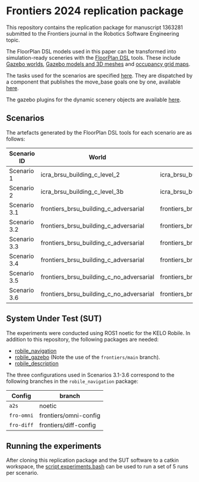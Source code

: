 # Frontiers 2024 replication package

This repository contains the replication package for manuscript 1363281 submitted to the Frontiers journal in the Robotics Software Engineering topic. 

The FloorPlan DSL models used in this paper can be transformed into simulation-ready sceneries with the [FloorPlan DSL](https://github.com/secorolab/FloorPlan-DSL) tools. 
These include [Gazebo worlds](/worlds/), [Gazebo models and 3D meshes](/models/) and [occupancy grid maps](/maps/).

The tasks used for the scenarios are specified [here](/tasks/). They are dispatched by a component that publishes the move_base goals one by one, available [here](https://github.com/secorolab/waypoint_dispatcher).

The gazebo plugins for the dynamic scenery objects are available [here](https://github.com/secorolab/dynamic-gazebo-plugins).

## Scenarios

The artefacts generated by the FloorPlan DSL tools for each scenario are as follows:

| Scenario ID | World | Map | Task |
|----|----|----|----|
| Scenario 1 | icra_brsu_building_c_level_2 | icra_brsu_building_c_level_2_map | left_long_corridor_task |
| Scenario 2 | icra_brsu_building_c_level_3b | icra_brsu_building_c_level_2_map | left_long_corridor_task | 
| Scenario 3.1 | frontiers_brsu_building_c_adversarial | frontiers_brsu_building_c | task_1 |
| Scenario 3.2 | frontiers_brsu_building_c_adversarial | frontiers_brsu_building_c | task_2 |
| Scenario 3.3 | frontiers_brsu_building_c_adversarial | frontiers_brsu_building_c | task_3 |
| Scenario 3.4 | frontiers_brsu_building_c_adversarial | frontiers_brsu_building_c | task_4 |
| Scenario 3.5 | frontiers_brsu_building_c_no_adversarial | frontiers_brsu_building_c | task_2 |
| Scenario 3.6 | frontiers_brsu_building_c_no_adversarial | frontiers_brsu_building_c | task_4 |

## System Under Test (SUT)

The experiments were conducted using ROS1 noetic for the KELO Robile. In addition to this repository, the following packages are needed: 

- [robile_navigation](https://github.com/secorolab/robile_navigation)
- [robile_gazebo](https://github.com/secorolab/robile_gazebo/tree/frontiers/main) (Note the use of the `frontiers/main` branch).
- [robile_description](https://github.com/secorolab/robile_description)

The three configurations used in Scenarios 3.1-3.6 correspond to the following branches in the `robile_navigation` package:

| Config | branch |
|---|---|
| `a2s` | noetic | 
| `fro-omni` | frontiers/omni-config | 
| `fro-diff` | frontiers/diff-config | 

## Running the experiments

After cloning this replication package and the SUT software to a catkin workspace, the [script experiments.bash](/experiments.bash) can be used to run a set of 5 runs per scenario.
